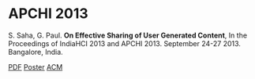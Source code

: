 # APCHI 2013

S. Saha, G. Paul. **On Effective Sharing of User Generated Content**, In the Proceedings of IndiaHCI 2013 and APCHI 2013. September 24-27 2013. Bangalore, India.

[PDF](ugc_aphci2013_CAMERA.pdf)
[Poster](ugc%20poster.pdf)
[ACM](https://dl.acm.org/citation.cfm?id=2525280)
